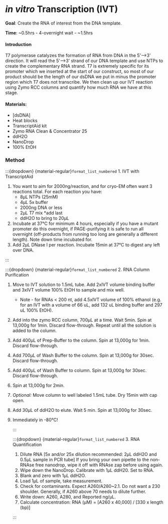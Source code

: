#  *in vitro* Transcription (IVT) 

__Goal__: Create the RNA of interest from the DNA template.

__Time__: ~0.5hrs - 4-overnight wait - ~1.5hrs

#### Introduction

T7 polymerase catalyzes the formation of RNA from DNA in the 5’-->3’ direction. It will read the 5’-->3’ strand of our DNA template and use NTPs to create the complementary RNA strand. T7 is extremely specific for its promoter which we inserted at the start of our construct, so most of our product should be the length of our dsDNA we put in minus the promoter region which T7 does not transcribe. We then clean up our IVT reaction using Zymo RCC columns and quantify how much RNA we have at this stage.

#### Materials:

- [dsDNA]
- Heat blocks
- TranscriptAid kit
- Zymo RNA Clean & Concentrator 25
- ddH2O
- NanoDrop
- 100% EtOH

### Method

:::{dropdown} {material-regular}`format_list_numbered` 1. IVT with TranscriptAid

1. You want to aim for 2000ng/reaction, and for cryo-EM often want 3 reactions total. For each reaction you have:
    * 8µL NTPs (25mM)
    * 4µL 5x buffer
    * 2000ng DNA or less
    * 2µL T7 mix *add last
    * ddH2O to bring to 20µL
1. Incubate at 37&deg;C for minimum 4 hours, especially if you have a mutant promoter do this overnight, if PAGE-purifying it is safe to run all overnight (off-products from running too long are generally a different length). Note down time incubated for.
2. Add 2µL DNase I per reaction. Incubate 15min at 37&deg;C to digest any left over DNA.

:::

:::{dropdown} {material-regular}`format_list_numbered` 2. RNA Column Purification

1. Move to IVT solution to 1.5mL tube. Add 2xIVT volume binding buffer and 3xIVT volume 100% EtOH to sample and mix well.
    * Note - for RNAs < 200 nt, add 4.5xIVT volume of 100% ethanol (e.g. for an IVT with a volume of 66 uL, add 132 uL binding buffer and 297 uL 100% EtOH). 

2. Add into the zymo RCC column, 700µL at a time. Wait 5min. Spin at 13,000g for 1min. Discard flow-through. Repeat until all the solution is added to the column.

3. Add 400µL of Prep-Buffer to the column. Spin at 13,000g for 1min. Discard flow-through.

4. Add 700µL of Wash Buffer to the column. Spin at 13,000g for 30sec. Discard flow-through.

5. Add 400µL of Wash Buffer to column. Spin at 13,000g for 30sec. Discard flow-through.

6. Spin at 13,000g for 2min.

7. *Optional:* Move column to well labeled 1.5mL tube. Dry 15min with cap open.

8. Add 30µL of ddH2O to elute. Wait 5 min. Spin at 13,000g for 30sec.

9. Immediately in -80&deg;C!

    :::

    :::{dropdown} {material-regular}`format_list_numbered` 3. RNA Quantification

    1. Dilute RNA [5x and/or 25x dilution recommended: 2µL ddH2O and 0.5µL sample in PCR tube] If you bring your own pipette to the non-RNAse free nanodrop, wipe it off with RNAse zap before using again.
    2. Wipe down the NanoDrop. Calibrate with 1µL ddH20. Set to RNA. 
    3. Blank and zero with 1µL ddH2O. 
    4. Load 1µL of sample, take measurement.
    5. Check for contaminants. Expect A260/A280~2.1. Do not want a 230 shoulder.  Generally, if A260 above 70 needs to dilute further. 
    6. Write down: A260, A280, and Reported ng/µL. 
    7. Calculate concentration: RNA (μM) = [A260 x 40,000] / [330 x length (bp)]

    :::
